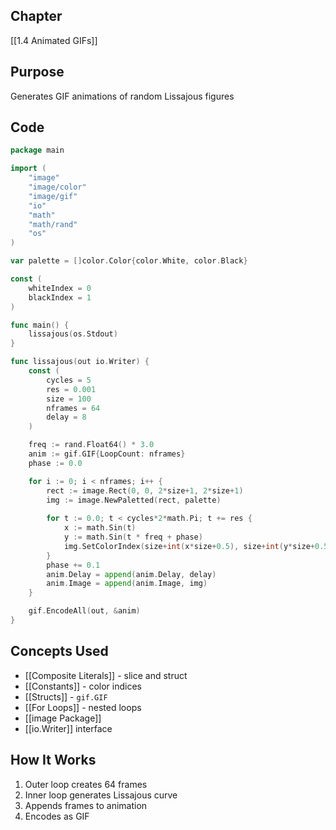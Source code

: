 ## Chapter

[[1.4 Animated GIFs]]

## Purpose

Generates GIF animations of random Lissajous figures

## Code

```go
package main

import (
	"image"
	"image/color"
	"image/gif"
	"io"
	"math"
	"math/rand"
	"os"
)

var palette = []color.Color{color.White, color.Black}

const (
	whiteIndex = 0
	blackIndex = 1
)

func main() {
	lissajous(os.Stdout)
}

func lissajous(out io.Writer) {
	const (
		cycles = 5
		res = 0.001
		size = 100
		nframes = 64
		delay = 8
	)

	freq := rand.Float64() * 3.0
	anim := gif.GIF{LoopCount: nframes}
	phase := 0.0

	for i := 0; i < nframes; i++ {
		rect := image.Rect(0, 0, 2*size+1, 2*size+1)
		img := image.NewPaletted(rect, palette)
		
		for t := 0.0; t < cycles*2*math.Pi; t += res {
			x := math.Sin(t)
			y := math.Sin(t * freq + phase)
			img.SetColorIndex(size+int(x*size+0.5), size+int(y*size+0.5), blackIndex)
		}
		phase += 0.1
		anim.Delay = append(anim.Delay, delay)
		anim.Image = append(anim.Image, img)
	}

	gif.EncodeAll(out, &anim)
}
```

## Concepts Used

- [[Composite Literals]] - slice and struct
- [[Constants]] - color indices
- [[Structs]] - `gif.GIF`
- [[For Loops]] - nested loops
- [[image Package]]
- [[io.Writer]] interface

## How It Works

1. Outer loop creates 64 frames
2. Inner loop generates Lissajous curve
3. Appends frames to animation
4. Encodes as GIF